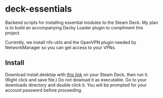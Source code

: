 # deck-essentials
Backend scripts for installing essential modules to the Steam Deck. My plan is to build an accompanying Decky Loader plugin to compliment this project.

Currently, we install nfs-utils and the OpenVPN plugin needed by NetworkManager so you can get access to your VPNs.

## Install
Download install.desktop with [this link](https://raw.githubusercontent.com/kiseitai3/deck-essentials/main/install.desktop) on your Steam Deck, then run it. (Right click and save file.) Do not dowload it as executable.
Go to your downloads directory and double click it.
You will be prompted for your account password before proceeding.
